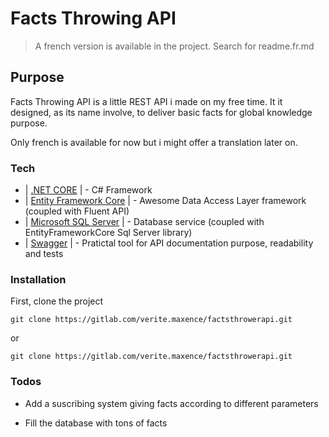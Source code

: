 # Facts Throwing API
> A french version is available in the project. Search for readme.fr.md
## Purpose
Facts Throwing API is a little REST API i made on my free time. It it designed, as its name involve, to deliver basic facts for global knowledge purpose.

Only french is available for now but i might offer a translation later on.

### Tech

* | [.NET CORE] | - C# Framework
* | [Entity Framework Core] | - Awesome Data Access Layer framework (coupled with Fluent API)
* | [Microsoft SQL Server] | - Database service (coupled with EntityFrameworkCore Sql Server library)
* | [Swagger] | - Pratictal tool for API documentation purpose, readability and tests


### Installation


 First, clone the project
``` 
git clone https://gitlab.com/verite.maxence/factsthrowerapi.git 
```
or 
``` 
git clone https://gitlab.com/verite.maxence/factsthrowerapi.git 
```



### Todos

 - Add a suscribing system giving facts according to different parameters
 - Fill the database with tons of facts






   [.NET CORE]: <https://docs.microsoft.com/fr-fr/dotnet/core/>
   [Entity Framework Core]: <https://docs.microsoft.com/fr-fr/ef/core/>
   [Microsoft SQL Server]: <https://www.microsoft.com/fr-fr/sql-server/sql-server-2019>
   [Swagger]: <https://swagger.io/>